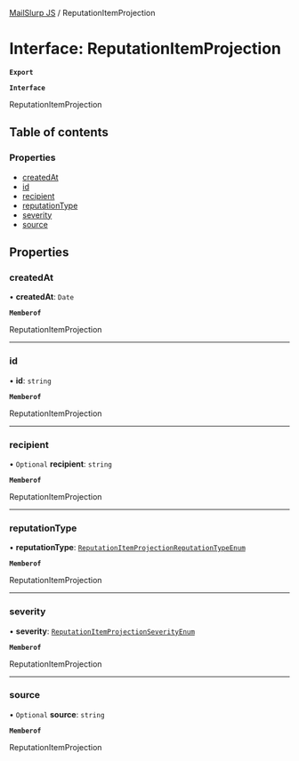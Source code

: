 [MailSlurp JS](../README.md) / ReputationItemProjection

# Interface: ReputationItemProjection

**`Export`**

**`Interface`**

ReputationItemProjection

## Table of contents

### Properties

- [createdAt](ReputationItemProjection.md#createdat)
- [id](ReputationItemProjection.md#id)
- [recipient](ReputationItemProjection.md#recipient)
- [reputationType](ReputationItemProjection.md#reputationtype)
- [severity](ReputationItemProjection.md#severity)
- [source](ReputationItemProjection.md#source)

## Properties

### createdAt

• **createdAt**: `Date`

**`Memberof`**

ReputationItemProjection

___

### id

• **id**: `string`

**`Memberof`**

ReputationItemProjection

___

### recipient

• `Optional` **recipient**: `string`

**`Memberof`**

ReputationItemProjection

___

### reputationType

• **reputationType**: [`ReputationItemProjectionReputationTypeEnum`](../enums/ReputationItemProjectionReputationTypeEnum.md)

**`Memberof`**

ReputationItemProjection

___

### severity

• **severity**: [`ReputationItemProjectionSeverityEnum`](../enums/ReputationItemProjectionSeverityEnum.md)

**`Memberof`**

ReputationItemProjection

___

### source

• `Optional` **source**: `string`

**`Memberof`**

ReputationItemProjection
